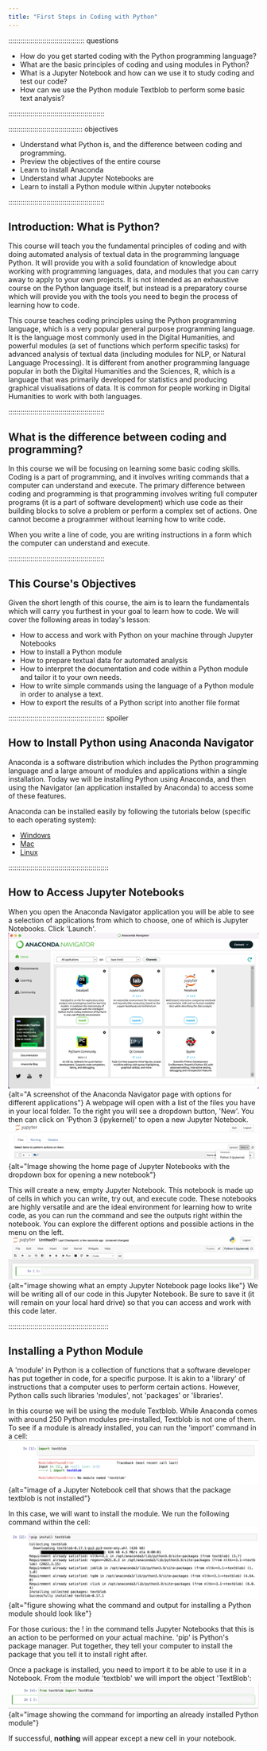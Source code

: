 ```yaml
---
title: "First Steps in Coding with Python"
---
```


:::::::::::::::::::::::::::::::::::::: questions 

- How do you get started coding with the Python programming language?
- What are the basic principles of coding and using modules in Python?
- What is a Jupyter Notebook and how can we use it to study coding and test our code?
- How can we use the Python module Textblob to perform some basic text analysis?

::::::::::::::::::::::::::::::::::::::::::::::::

::::::::::::::::::::::::::::::::::::: objectives

- Understand what Python is, and the difference between coding and programming.
- Preview the objectives of the entire course
- Learn to install Anaconda 
- Understand what Jupyter Notebooks are
- Learn to install a Python module within Jupyter notebooks

::::::::::::::::::::::::::::::::::::::::::::::::

## Introduction: What is Python?

This course will teach you the fundamental principles of coding and with doing automated analysis of textual data in the programming language Python. It will provide you with a solid foundation of knowledge about working with programming languages, data, and modules that you can carry away to apply to your own projects. It is not intended as an exhaustive course on the Python language itself, but instead is a preparatory course which will provide you with the tools you need to begin the process of learning how to code.

This course teaches coding principles using the Python programming language, which is a very popular general purpose programming language. It is the language most commonly used in the Digital Humanities, and powerful modules (a set of functions which perform specific tasks) for advanced analysis of textual data (including modules for NLP, or Natural Language Processing). It is different from another programming language popular in both the Digital Humanities and the Sciences, R, which is a language that was primarily developed for statistics and producing graphical visualisations of data. It is common for people working in Digital Humanities to work with both languages.

::::::::::::::::::::::::::::::::::::::::::::::::

## What is the difference between coding and programming?

In this course we will be focusing on learning some basic coding skills. Coding is a part of programming, and it involves writing commands that a computer can understand and execute. The primary difference between coding and programming is that programming involves writing full computer programs (it is a part of software development) which use code as their building blocks to solve a problem or perform a complex set of actions. One cannot become a programmer without learning how to write code. 

When you write a line of code, you are writing instructions in a form which the computer can understand and execute.

::::::::::::::::::::::::::::::::::::::::::::::::

## This Course's Objectives

Given the short length of this course, the aim is to learn the fundamentals which will carry you furthest in your goal to learn how to code. We will cover the following areas in today's lesson:

- How to access and work with Python on your machine through Jupyter Notebooks
- How to install a Python module
- How to prepare textual data for automated analysis
- How to interpret the documentation and code within a Python module and tailor it to your own needs.
- How to write simple commands using the language of a Python module in order to analyse a text.
- How to export the results of a Python script into another file format

:::::::::::::::::::::::::::::::::::::::::::::::: spoiler

## How to Install Python using Anaconda Navigator

Anaconda is a software distribution which includes the Python programming language and a large amount of modules and applications within a single installation. Today we will be installing Python using Anaconda, and then using the Navigator (an application installed by Anaconda) to access some of these features. 

Anaconda can be installed easily by following the tutorials below (specific to each operating system):

- [Windows](https://docs.anaconda.com/free/anaconda/install/windows/)
- [Mac](https://docs.anaconda.com/free/anaconda/install/mac-os/)
- [Linux](https://docs.anaconda.com/free/anaconda/install/linux/)

::::::::::::::::::::::::::::::::::::::::::::::::::

## How to Access Jupyter Notebooks

When you open the Anaconda Navigator application you will be able to see a selection of applications from which to choose, one of which is Jupyter Notebooks. Click 'Launch'. ![Finding Jupyter Notebooks](fig/locating-jupyter-notebooks.png){alt="A screenshot of the Anaconda Navigator page with options for different applications"} A webpage will open with a list of the files you have in your local folder. To the right you will see a dropdown button, 'New'. You then can click on 'Python 3 (ipykernel)' to open a new Jupyter Notebook. ![Opening Jupyter Notebooks](fig/open-jupyter-notebook.png){alt="Image showing the home page of Jupyter Notebooks with the dropdown box for opening a new notebook"}

This will create a new, empty Jupyter Notebook. This notebook is made up of cells in which you can write, try out, and execute code. These notebooks are highly versatile and are the ideal environment for learning how to write code, as you can run the command and see the outputs right within the notebook. You can explore the different options and possible actions in the menu on the left. ![Showing an empty Jupyter Notebook](fig/empty-jupyter-notebook.png){alt="image showing what an empty Jupyter Notebook page looks like"} 
We will be writing all of our code in this Jupyter Notebook. Be sure to save it (it will remain on your local hard drive) so that you can access and work with this code later.

::::::::::::::::::::::::::::::::::::::::::::::::::

## Installing a Python Module

A 'module' in Python is a collection of functions that a software developer has put together in code, for a specific purpose. It is akin to a 'library' of instructions that a computer uses to perform certain actions. However, Python calls such libraries 'modules', not 'packages' or 'libraries'.

In this course we will be using the module Textblob. While Anaconda comes with around 250 Python modules pre-installed, Textblob is not one of them. To see if a module is already installed, you can run the 'import' command in a cell: ![Checking if a module is installed](fig/checking-installation.png){alt="image of a Jupyter Notebook cell that shows that the package textblob is not installed"}

In this case, we will want to install the module. We run the following command within the cell: ![Installing a Python module](fig/installing-textblob.png){alt="figure showing what the command and output for installing a Python module should look like"}



For those curious: the ! in the command tells Jupyter Notebooks that this is an action to be performed on your actual machine. 'pip' is Python's package manager. Put together, they tell your computer to install the package that you tell it to install right after.

Once a package is installed, you need to import it to be able to use it in a Notebook. From the module 'textblob' we will import the object 'TextBlob': ![Importing an installed package](fig/importing-textblob.png){alt="image showing the command for importing an already installed Python module"}

If successful, **nothing** will appear except a new cell in your notebook. 
